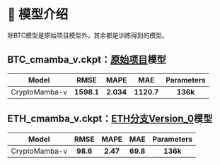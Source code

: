 # 🚀 模型介绍

除BTC模型是原始项目模型外，其余都是训练得到的模型。

## BTC_cmamba_v.ckpt：[原始项目](https://github.com/MShahabSepehri/CryptoMamba)模型

<div align="center">

| Model | RMSE | MAPE | MAE | Parameters |
| :--: | :--: | :--: | :--: |  :--: |
| CryptoMamba-v | **1598.1** | **2.034** | **1120.7** | **136k** |

</div>

## ETH_cmamba_v.ckpt：[ETH分支Version_0](https://github.com/kewingchang/CryptoMamba/tree/ETH/logs/CMamba/version_0)模型

<div align="center">

| Model | RMSE | MAPE | MAE | Parameters |
| :--: | :--: | :--: | :--: |  :--: |
| CryptoMamba-v | **98.6** | **2.47** | **69.8** | **136k** |

</div>

